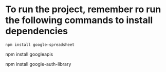 # To run the project, remember ro run the following commands to install dependencies

`npm install google-spreadsheet`

npm install googleapis

npm install google-auth-library
